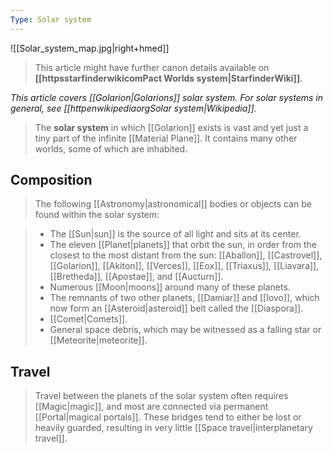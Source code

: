 ```yaml
---
Type: Solar system
---
```


![[Solar_system_map.jpg|right+hmed]] 









> This article might have further canon details available on **[[httpsstarfinderwikicomPact Worlds system|StarfinderWiki]]**.


*This article covers [[Golarion|Golarions]] solar system. For solar systems in general, see [[httpenwikipediaorgSolar system|Wikipedia]].*
> The **solar system** in which [[Golarion]] exists is vast and yet just a tiny part of the infinite [[Material Plane]]. It contains many other worlds, some of which are inhabited.


## Composition

> The following [[Astronomy|astronomical]] bodies or objects can be found within the solar system:

> - The [[Sun|sun]] is the source of all light and sits at its center.
> - The eleven [[Planet|planets]] that orbit the sun, in order from the closest to the most distant from the sun: [[Aballon]], [[Castrovel]], [[Golarion]], [[Akiton]], [[Verces]], [[Eox]], [[Triaxus]], [[Liavara]], [[Bretheda]], [[Apostae]], and [[Aucturn]].
> - Numerous [[Moon|moons]] around many of these planets.
> - The remnants of two other planets, [[Damiar]] and [[Iovo]], which now form an [[Asteroid|asteroid]] belt called the [[Diaspora]].
> - [[Comet|Comets]].
> - General space debris, which may be witnessed as a falling star or [[Meteorite|meteorite]].

## Travel

> Travel between the planets of the solar system often requires [[Magic|magic]], and most are connected via permanent [[Portal|magical portals]]. These bridges tend to either be lost or heavily guarded, resulting in very little [[Space travel|interplanetary travel]].








